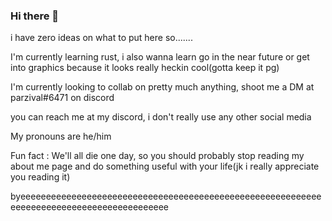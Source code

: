### Hi there 👋
i have zero ideas on what to put here so.......

I'm currently learning rust, i also wanna learn go in the near future or get into graphics because it looks really heckin cool(gotta keep it pg)

I'm currently looking to collab on pretty much anything, shoot me a DM at parzival#6471 on discord

you can reach me at my discord, i don't really use any other social media

My pronouns are he/him

Fun fact : We'll all die one day, so you should probably stop reading my about me page and do something useful with your life(jk i really appreciate you reading it)

byeeeeeeeeeeeeeeeeeeeeeeeeeeeeeeeeeeeeeeeeeeeeeeeeeeeeeeeeeeeeeeeeeeeeeeeeeeeeeeeeeeeeeeeeee
<!--
**SuKiN-a/SuKiN-a** is a ✨ _special_ ✨ repository because its `README.md` (this file) appears on your GitHub profile.

Here are some ideas to get you started:

- 🔭 I’m currently working on ...
- 🌱 I’m currently learning ...
- 👯 I’m looking to collaborate on ...
- 🤔 I’m looking for help with ...
- 💬 Ask me about ...
- 📫 How to reach me: ...
- 😄 Pronouns: ...
- ⚡ Fun fact: ...
-->
